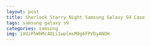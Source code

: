 ```yaml
---
layout: post
title: Sherlock Starry Night Samsung Galaxy S9 Case
tags: samsung galaxy s9
categories: samsung
img: 1XUzP5WhMc4DLi1wplmsM0g6FPVDyANOH
---
```

